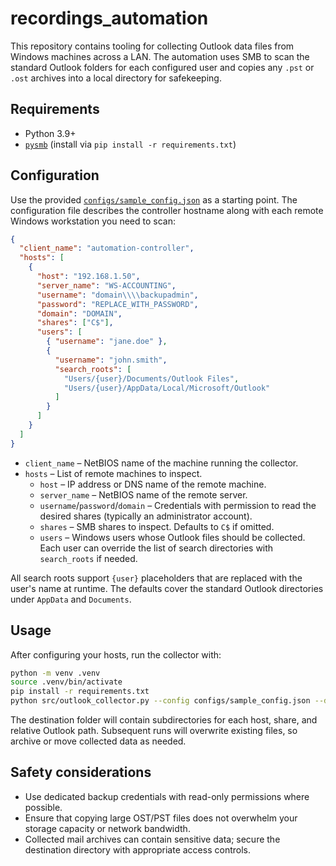 # recordings_automation

This repository contains tooling for collecting Outlook data files from Windows
machines across a LAN. The automation uses SMB to scan the standard Outlook
folders for each configured user and copies any `.pst` or `.ost` archives into a
local directory for safekeeping.

## Requirements

* Python 3.9+
* [`pysmb`](https://pysmb.readthedocs.io/) (install via `pip install -r requirements.txt`)

## Configuration

Use the provided [`configs/sample_config.json`](configs/sample_config.json) as a
starting point. The configuration file describes the controller hostname along
with each remote Windows workstation you need to scan:

```json
{
  "client_name": "automation-controller",
  "hosts": [
    {
      "host": "192.168.1.50",
      "server_name": "WS-ACCOUNTING",
      "username": "domain\\\\backupadmin",
      "password": "REPLACE_WITH_PASSWORD",
      "domain": "DOMAIN",
      "shares": ["C$"],
      "users": [
        { "username": "jane.doe" },
        {
          "username": "john.smith",
          "search_roots": [
            "Users/{user}/Documents/Outlook Files",
            "Users/{user}/AppData/Local/Microsoft/Outlook"
          ]
        }
      ]
    }
  ]
}
```

* `client_name` – NetBIOS name of the machine running the collector.
* `hosts` – List of remote machines to inspect.
  * `host` – IP address or DNS name of the remote machine.
  * `server_name` – NetBIOS name of the remote server.
  * `username`/`password`/`domain` – Credentials with permission to read the
    desired shares (typically an administrator account).
  * `shares` – SMB shares to inspect. Defaults to `C$` if omitted.
  * `users` – Windows users whose Outlook files should be collected. Each user
    can override the list of search directories with `search_roots` if needed.

All search roots support `{user}` placeholders that are replaced with the user's
name at runtime. The defaults cover the standard Outlook directories under
`AppData` and `Documents`.

## Usage

After configuring your hosts, run the collector with:

```bash
python -m venv .venv
source .venv/bin/activate
pip install -r requirements.txt
python src/outlook_collector.py --config configs/sample_config.json --destination ./outlook_backups
```

The destination folder will contain subdirectories for each host, share, and
relative Outlook path. Subsequent runs will overwrite existing files, so archive
or move collected data as needed.

## Safety considerations

* Use dedicated backup credentials with read-only permissions where possible.
* Ensure that copying large OST/PST files does not overwhelm your storage
  capacity or network bandwidth.
* Collected mail archives can contain sensitive data; secure the destination
  directory with appropriate access controls.
